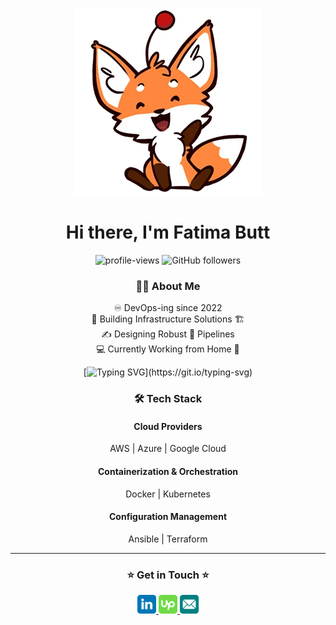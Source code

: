<div align="center">
 
 <img src="https://raw.githubusercontent.com/fatimabutt1899/fatimabutt1899/refs/heads/main/Content/fox%20waving.webp" ><br>
 # Hi there, I'm Fatima Butt
 
  <div align=center>
   <img src="https://komarev.com/ghpvc/?username=fatimabutt1899&style=plastic&color=orange" alt="profile-views"/> 
   <img alt="GitHub followers" src="https://img.shields.io/github/followers/fatimabutt1899?style=plastic&color=orange">
  </div>
  
### 👨‍💻 About Me

  ♾️ DevOps-ing since 2022<br>
  🔨 Building Infrastructure Solutions 🏗️<br>
  ✍ Designing Robust 🔧 Pipelines <br>
  💻 Currently Working from Home 🏡 <br>
  




[![Typing SVG](https://readme-typing-svg.herokuapp.com?font=Chewy&size=43&pause=1000&color=BD5E29&center=true&vCenter=true&width=435&lines=DevOps+Engineer;Code%2C+deploy%2C+repeat!;Automation+expert;Simplifying+complexity!)](https://git.io/typing-svg)


### 🛠️ Tech Stack
#### Cloud Providers
AWS | Azure | Google Cloud

#### Containerization & Orchestration
Docker | Kubernetes

#### Configuration Management
Ansible | Terraform

---

### ⭐️ Get in Touch ⭐️

<a href="https://www.linkedin.com/in/fatimabutt11899/" rel="nofollow">
    <img src="https://github.com/fatimabutt1899/fatimabutt1899/blob/main/Content/linkedin.svg" style="width: 30px;">
</a>
<a href="https://www.upwork.com/freelancers/~011fd3a9ae7016e036?mp_source=share" rel="nofollow">
    <img src="https://github.com/fatimabutt1899/fatimabutt1899/blob/main/Content/upwork.svg" style="width: 30px; ">
</a>
<a href="mailto:fatimabutt11899@gmail.com" rel="nofollow">
    <img src="https://github.com/fatimabutt1899/fatimabutt1899/blob/main/Content/email.svg" style="width: 30px;">
</a>

</div>

